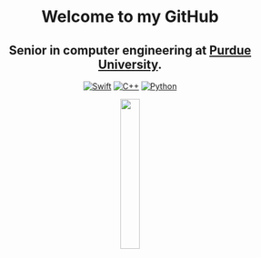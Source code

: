 <div align = center>

# Welcome to my GitHub
## Senior in computer engineering at [Purdue University](https://www.purdue.edu/).

[![Swift](https://img.shields.io/badge/Swift-F05138?logo=swift&logoColor=white&style=for-the-badge)](https://developer.apple.com/swift/)
[![C++](https://img.shields.io/badge/C++-00599C?logo=c%2B%2B&logoColor=white&style=for-the-badge)](https://en.cppreference.com/w/)
[![Python](https://img.shields.io/badge/Python-3776AB?logo=python&logoColor=white&style=for-the-badge)](https://python.org/)

[<img width=26% src="https://github-readme-stats.vercel.app/api/top-langs/?username=Coop8&layout=compact&langs_count=10&theme=nord">](https://github.com/Coop8)
